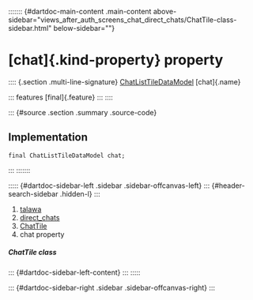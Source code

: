 ::::::: {#dartdoc-main-content .main-content above-sidebar="views_after_auth_screens_chat_direct_chats/ChatTile-class-sidebar.html" below-sidebar=""}
<div>

# [chat]{.kind-property} property

</div>

:::: {.section .multi-line-signature}
[ChatListTileDataModel](../../models_chats_chat_list_tile_data_model/ChatListTileDataModel-class.html)
[chat]{.name}

::: features
[final]{.feature}
:::
::::

::: {#source .section .summary .source-code}
## Implementation

``` language-dart
final ChatListTileDataModel chat;
```
:::
:::::::

::::: {#dartdoc-sidebar-left .sidebar .sidebar-offcanvas-left}
::: {#header-search-sidebar .hidden-l}
:::

1.  [talawa](../../index.html)
2.  [direct_chats](../../views_after_auth_screens_chat_direct_chats/)
3.  [ChatTile](../../views_after_auth_screens_chat_direct_chats/ChatTile-class.html)
4.  chat property

##### ChatTile class

::: {#dartdoc-sidebar-left-content}
:::
:::::

::: {#dartdoc-sidebar-right .sidebar .sidebar-offcanvas-right}
:::
